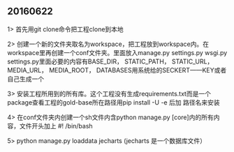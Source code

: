 20160622
--------

1> 首先用git clone命令把工程clone到本地

2> 创建一个新的文件夹取名为workspace，把工程放到workspace内。在workspace里再创建一个conf文件夹。里面放入manage.py 
settings.py wsgi.py settings.py里面必要的内容有BASE_DIR， STATIC_PATH， STATIC_URL， MEDIA_URL， MEDIA_ROOT， DATABASES用系统给的SECKERT——KEY或者自己生成一个

3> 安装工程所用到的所有库。这个工程没有生成requirements.txt而是一个package查看工程的gold-base所在路径用pip install -U -e 后加
路径名来安装

4> 在conf文件夹内创建一个sh文件内含python manage.py   [core]内的所有内容，文件开头加上 #! /bin/bash

5> python manage.py loaddata jecharts (jecharts 是一个数据库文件）
